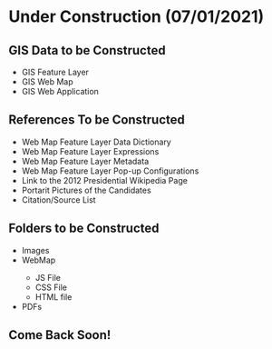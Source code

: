 <h1> Under Construction (07/01/2021) </h1>

<h2>GIS Data to be Constructed</h2>
<ul> 
  <li>GIS Feature Layer</li>
  <li>GIS Web Map</li>
  <li>GIS Web Application</li>
 </ul> 
<h2>References To be Constructed</h2>

<ul>
  <li>Web Map Feature Layer Data Dictionary</li>
  <li>Web Map Feature Layer Expressions</li>
  <li>Web Map Feature Layer Metadata</li>
  <li>Web Map Feature Layer Pop-up Configurations</li>
  <li>Link to the 2012 Presidential Wikipedia Page</li>
  <li>Portarit Pictures of the Candidates</li>
  <li>Citation/Source List</li>
</ul>

<h2>Folders to be Constructed</h2>
<ul>
  <li>Images</li>
  <li>WebMap</li>
  <ul>
    <li>JS File</li>
    <li>CSS File</li>
    <li>HTML file</li>
  </ul>
  <li>PDFs</li>
  </ul>
<h2>Come Back Soon!</h2>


